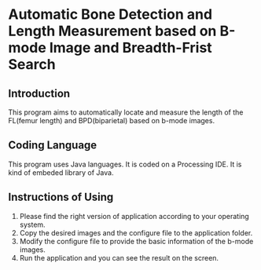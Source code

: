 # Automatic Bone Detection and Length Measurement based on B-mode Image and Breadth-Frist Search #

## Introduction ##

This program aims to automatically locate and measure the length of the FL(femur length) and BPD(biparietal) based on b-mode images.

## Coding Language ##

This program uses Java languages. It is coded on a Processing IDE. It is kind of embeded library of Java.

## Instructions of Using ##

1. Please find the right version of application according to your operating system.
2. Copy the desired images and the configure file to the application folder.
3. Modify the configure file to provide the basic information of the b-mode images.
4. Run the application and you can see the result on the screen.
